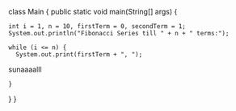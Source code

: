class Main {
  public static void main(String[] args) {

    int i = 1, n = 10, firstTerm = 0, secondTerm = 1;
    System.out.println("Fibonacci Series till " + n + " terms:");

    while (i <= n) {
      System.out.print(firstTerm + ", ");

 sunaaaalll

      
    }
  }
}
